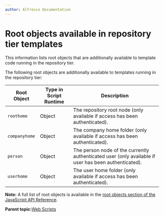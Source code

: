 ```yaml
---
author: Alfresco Documentation
---
```


# Root objects available in repository tier templates

This information lists root objects that are additionally available to template code running in the repository tier.

The following root objects are additionally available to templates running in the repository tier:

|Root Object|Type in Script Runtime|Description|
|-----------|----------------------|-----------|
|`roothome`|Object|The repository root node \(only available if access has been authenticated\).|
|`companyhome`|Object|The company home folder \(only available if access has been authenticated\).|
|`person`|Object|The person node of the currently authenticated user \(only available if user has been authenticated\).|
|`userhome`|Object|The user home folder \(only available if access has been authenticated\).|

**Note:** A full list of root objects is available in the [root objects section of the JavaScript API Reference](API-JS-rootscoped.md).

**Parent topic:**[Web Scripts](../concepts/ws-reference.md)

